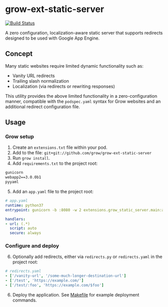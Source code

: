 # grow-ext-static-server

[![Build Status](https://travis-ci.org/grow/grow-ext-static-server.svg?branch=master)](https://travis-ci.org/grow/grow-ext-static-server)

A zero configuration, localization-aware static server that supports redirects designed to be used with Google App Engine.

## Concept

Many static websites require limited dynamic functionality such as:

- Vanity URL redirects
- Trailing slash normalization
- Localization (via redirects or rewriting responses)

This utility provides the above limited functionality in a zero-configuration manner, compatible with the `podspec.yaml` syntax for Grow websites and an additional redirect configuration file.

## Usage

### Grow setup

1. Create an `extensions.txt` file within your pod.
2. Add to the file: `git+git://github.com/grow/grow-ext-static-server`
3. Run `grow install`.
4. Add `requirements.txt` to the project root:

```txt
gunicorn
webapp2==3.0.0b1
pyyaml
```

5. Add an `app.yaml` file to the project root:

```yaml
# app.yaml
runtime: python37
entrypoint: gunicorn -b :8080 -w 2 extensions.grow_static_server.main:app

handlers:
- url: (.*)
  script: auto
  secure: always
```

### Configure and deploy

6. Optionally add redirects, either via `redirects.py` or `redirects.yaml` in the project root:

```yaml
# redirects.yaml
- ['/vanity-url', '/some-much-longer-destination-url']
- ['/test', 'https://example.com/']
- ['/test/:foo', 'https://example.com/$foo']
```

6. Deploy the application. See [Makefile](test/Makefile) for example deployment commands.